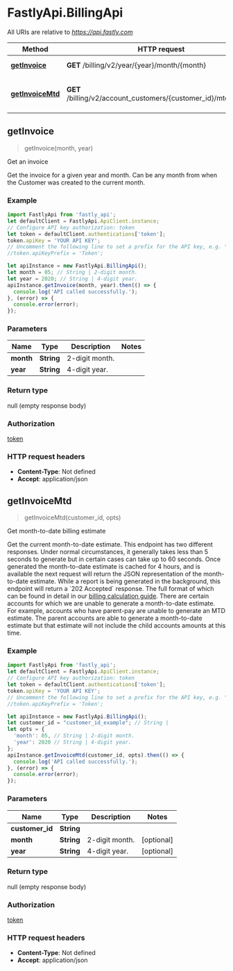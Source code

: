 # FastlyApi.BillingApi

All URIs are relative to *https://api.fastly.com*

Method | HTTP request | Description
------------- | ------------- | -------------
[**getInvoice**](BillingApi.md#getInvoice) | **GET** /billing/v2/year/{year}/month/{month} | Get an invoice
[**getInvoiceMtd**](BillingApi.md#getInvoiceMtd) | **GET** /billing/v2/account_customers/{customer_id}/mtd_invoice | Get month-to-date billing estimate



## getInvoice

> getInvoice(month, year)

Get an invoice

Get the invoice for a given year and month. Can be any month from when the Customer was created to the current month.

### Example

```javascript
import FastlyApi from 'fastly_api';
let defaultClient = FastlyApi.ApiClient.instance;
// Configure API key authorization: token
let token = defaultClient.authentications['token'];
token.apiKey = 'YOUR API KEY';
// Uncomment the following line to set a prefix for the API key, e.g. "Token" (defaults to null)
//token.apiKeyPrefix = 'Token';

let apiInstance = new FastlyApi.BillingApi();
let month = 05; // String | 2-digit month.
let year = 2020; // String | 4-digit year.
apiInstance.getInvoice(month, year).then(() => {
  console.log('API called successfully.');
}, (error) => {
  console.error(error);
});

```

### Parameters


Name | Type | Description  | Notes
------------- | ------------- | ------------- | -------------
 **month** | **String**| 2-digit month. | 
 **year** | **String**| 4-digit year. | 

### Return type

null (empty response body)

### Authorization

[token](../README.md#token)

### HTTP request headers

- **Content-Type**: Not defined
- **Accept**: application/json


## getInvoiceMtd

> getInvoiceMtd(customer_id, opts)

Get month-to-date billing estimate

Get the current month-to-date estimate. This endpoint has two different responses. Under normal circumstances, it generally takes less than 5 seconds to generate but in certain cases can take up to 60 seconds. Once generated the month-to-date estimate is cached for 4 hours, and is available the next request will return the JSON representation of the month-to-date estimate. While a report is being generated in the background, this endpoint will return a &#x60;202 Accepted&#x60; response. The full format of which can be found in detail in our [billing calculation guide](https://docs.fastly.com/en/guides/how-we-calculate-your-bill). There are certain accounts for which we are unable to generate a month-to-date estimate. For example, accounts who have parent-pay are unable to generate an MTD estimate. The parent accounts are able to generate a month-to-date estimate but that estimate will not include the child accounts amounts at this time.

### Example

```javascript
import FastlyApi from 'fastly_api';
let defaultClient = FastlyApi.ApiClient.instance;
// Configure API key authorization: token
let token = defaultClient.authentications['token'];
token.apiKey = 'YOUR API KEY';
// Uncomment the following line to set a prefix for the API key, e.g. "Token" (defaults to null)
//token.apiKeyPrefix = 'Token';

let apiInstance = new FastlyApi.BillingApi();
let customer_id = "customer_id_example"; // String | 
let opts = {
  'month': 05, // String | 2-digit month.
  'year': 2020 // String | 4-digit year.
};
apiInstance.getInvoiceMtd(customer_id, opts).then(() => {
  console.log('API called successfully.');
}, (error) => {
  console.error(error);
});

```

### Parameters


Name | Type | Description  | Notes
------------- | ------------- | ------------- | -------------
 **customer_id** | **String**|  | 
 **month** | **String**| 2-digit month. | [optional] 
 **year** | **String**| 4-digit year. | [optional] 

### Return type

null (empty response body)

### Authorization

[token](../README.md#token)

### HTTP request headers

- **Content-Type**: Not defined
- **Accept**: application/json


